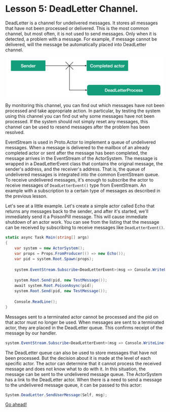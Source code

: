 # Lesson 5: DeadLetter Channel.

DeadLetter is a channel for undelivered messages. It stores all messages that have not been processed or delivered. This is the most common channel, but most often, it is not used to send messages. Only when it is detected, a problem with a message. For example, if message cannot be delivered, will the message be automatically placed into DeadLetter channel.

![](images/6_5_1.png)

By monitoring this channel, you can find out which messages have not been processed and take appropriate action. In particular, by testing the system using this channel you can find out why some messages have not been processed. If the system should not simply reset any messages, this channel can be used to resend messages after the problem has been resolved.

EventStream is used in Proto.Actor to implement a queue of undelivered messages. When a message is delivered to the mailbox of an already completed actor or sent after the message has been completed, the message arrives in the EventStream of the ActorSystem. The message is wrapped in a DeadLetterEvent class that contains the original message, the sender's address, and the receiver's address. That is, the queue of undelivered messages is integrated into the common EventStream queue. To receive undelivered messages, it's enough to subscribe the actor to receive messages of `DeadLetterEvent()` type from EventStream. An example with a subscription to a certain type of messages as described in the previous lesson.

Let's see at a little example. Let's create a simple actor called Echo that returns any messages back to the sender, and after it's started, we'll immediately send it a PoisonPill message. This will cause immediate shutdown of an actor work. You can see from the listing that the message can be received by subscribing to receive messages like `DeadLetterEvent()`.

```csharp
static async Task Main(string[] args)
{
    var system = new ActorSystem();
    var props = Props.FromProducer(() => new Echo());
    var pid = system.Root.Spawn(props);

    system.EventStream.Subscribe<DeadLetterEvent>(msg => Console.WriteLine($"Sender: {msg.Sender}, Pid: {msg.Pid}, Message: {msg.Message}"));

    system.Root.Send(pid, new TestMessage());
    await system.Root.PoisonAsync(pid);
    system.Root.Send(pid, new TestMessage());

    Console.ReadLine();
}
```

Messages sent to a terminated actor cannot be processed and the pid on that actor must no longer be used. When messages are sent to a terminated actor, they are placed in the DeadLetter queue. This confirms receipt of the message by our handler.

```csharp
system.EventStream.Subscribe<DeadLetterEvent>(msg => Console.WriteLine($"Sender: {msg.Sender}, Pid: {msg.Pid}, Message: {msg.Message}"));
```

The DeadLetter queue can also be used to store messages that have not been processed. But the decision about it is made at the level of each specific actor. The actor can determine that it cannot process the received message and does not know what to do with it. In this situation, the message can be sent to the undelivered message queue. The ActorSystem  has a link to the DeadLetter actor. When there is a need to send a message to the undelivered message queue, it can be passed to this actor:

```csharp
System.DeadLetter.SendUserMessage(Self, msg);
```

[Go ahead!](../lesson-6)

